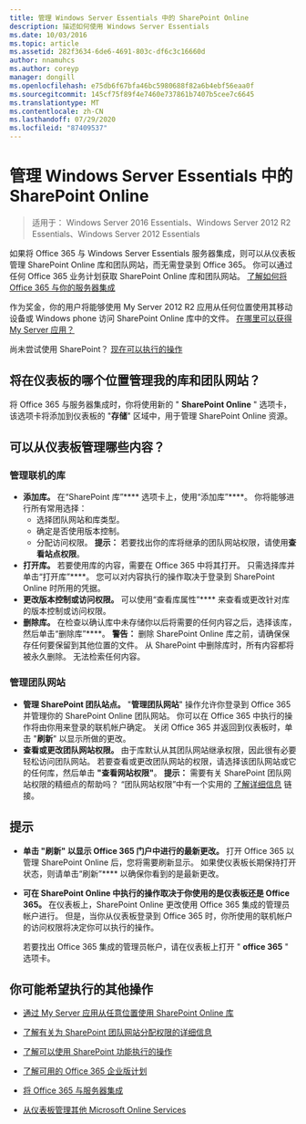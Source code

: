 ```yaml
---
title: 管理 Windows Server Essentials 中的 SharePoint Online
description: 描述如何使用 Windows Server Essentials
ms.date: 10/03/2016
ms.topic: article
ms.assetid: 282f3634-6de6-4691-803c-df6c3c16660d
author: nnamuhcs
ms.author: coreyp
manager: dongill
ms.openlocfilehash: e75db6f67bfa46bc5980688f82a6b4ebf56eaa0f
ms.sourcegitcommit: 145cf75f89f4e7460e737861b7407b5cee7c6645
ms.translationtype: MT
ms.contentlocale: zh-CN
ms.lasthandoff: 07/29/2020
ms.locfileid: "87409537"
---
```

# <a name="manage-sharepoint-online-in-windows-server-essentials"></a>管理 Windows Server Essentials 中的 SharePoint Online

>适用于： Windows Server 2016 Essentials、Windows Server 2012 R2 Essentials、Windows Server 2012 Essentials

如果将 Office 365 与 Windows Server Essentials 服务器集成，则可以从仪表板管理 SharePoint Online 库和团队网站，而无需登录到 Office 365。 你可以通过任何 Office 365 业务计划获取 SharePoint Online 库和团队网站。 [了解如何将 Office 365 与你的服务器集成](Manage-Office-365-in-Windows-Server-Essentials.md)

 作为奖金，你的用户将能够使用 My Server 2012 R2 应用从任何位置使用其移动设备或 Windows phone 访问 SharePoint Online 库中的文件。 [在哪里可以获得 My Server 应用？](../use/Use-the-My-Server-App-to-Connect-to-Windows-Server-Essentials.md)

 尚未尝试使用 SharePoint？ [现在可以执行的操作](https://office.microsoft.com/office365-sharepoint-online-enterprise-help/get-started-with-sharepoint-2013-HA102772778.aspx)

## <a name="where-on-the-dashboard-will-i-manage-my-libraries-and-team-sites"></a>将在仪表板的哪个位置管理我的库和团队网站？
 将 Office 365 与服务器集成时，你将使用新的 " **SharePoint Online** " 选项卡，该选项卡将添加到仪表板的 "**存储**" 区域中，用于管理 SharePoint Online 资源。


## <a name="what-can-i-manage-from-the-dashboard"></a>可以从仪表板管理哪些内容？

### <a name="manage-your-online-libraries"></a>管理联机的库

- **添加库。** 在“SharePoint 库”**** 选项卡上，使用“添加库”****。 你将能够进行所有常用选择：
  - 选择团队网站和库类型。
  - 确定是否使用版本控制。
  - 分配访问权限。
     **提示：** 若要找出你的库将继承的团队网站权限，请使用**查看站点权限**。
- **打开库。** 若要使用库的内容，需要在 Office 365 中将其打开。 只需选择库并单击“打开库”****。 您可以对内容执行的操作取决于登录到 SharePoint Online 时所用的凭据。
- **更改版本控制或访问权限。** 可以使用“查看库属性”**** 来查看或更改针对库的版本控制或访问权限。
- **删除库。** 在检查以确认库中未存储你以后将需要的任何内容之后，选择该库，然后单击“删除库”****。 **警告：** 删除 SharePoint Online 库之前，请确保保存任何要保留到其他位置的文件。 从 SharePoint 中删除库时，所有内容都将被永久删除。 无法检索任何内容。

### <a name="manage-your-team-sites"></a>管理团队网站

- **管理 SharePoint 团队站点。** "**管理团队网站**" 操作允许你登录到 Office 365 并管理你的 SharePoint Online 团队网站。 你可以在 Office 365 中执行的操作将由你用来登录的联机帐户确定。 关闭 Office 365 并返回到仪表板时，单击 "**刷新**" 以显示所做的更改。
- **查看或更改团队网站权限。** 由于库默认从其团队网站继承权限，因此很有必要轻松访问团队网站。 若要查看或更改团队网站的权限，请选择该团队网站或它的任何库，然后单击 **"查看网站权限"**。 **提示：** 需要有关 SharePoint 团队网站权限的精细点的帮助吗？ “团队网站权限”中有一个实用的 [了解详细信息](https://office.microsoft.com/office365-sharepoint-online-enterprise-help/introduction-control-user-access-with-permissions-HA102771919.aspx?CTT=5&origin=HA102771924) 链接。

## <a name="tips"></a>提示

-   **单击 "刷新" 以显示 Office 365 门户中进行的最新更改。** 打开 Office 365 以管理 SharePoint Online 后，您将需要刷新显示。 如果使仪表板长期保持打开状态，则请单击“刷新”**** 以确保你看到的是最新更改。

-   **可在 SharePoint Online 中执行的操作取决于你使用的是仪表板还是 Office 365。** 在仪表板上，SharePoint Online 更改使用 Office 365 集成的管理员帐户进行。 但是，当你从仪表板登录到 Office 365 时，你所使用的联机帐户的访问权限将决定你可以执行的操作。

     若要找出 Office 365 集成的管理员帐户，请在仪表板上打开 " **office 365** " 选项卡。

## <a name="other-things-you-might-want-to-do"></a>你可能希望执行的其他操作

-   [通过 My Server 应用从任意位置使用 SharePoint Online 库](../use/Use-the-My-Server-App-to-Connect-to-Windows-Server-Essentials.md)

-   [了解有关为 SharePoint 团队网站分配权限的详细信息](https://office.microsoft.com/office365-sharepoint-online-enterprise-help/introduction-control-user-access-with-permissions-HA102771919.aspx?CTT=5&origin=HA102771924)

-   [了解可以使用 SharePoint 功能执行的操作](https://office.microsoft.com/office365-sharepoint-online-enterprise-help/get-started-with-sharepoint-2013-HA102772778.aspx)

-   [了解可用的 Office 365 企业版计划](https://office.microsoft.com/business/compare-office-365-for-business-plans-FX102918419.aspx?CR_CC=200061904&WT.srch=1&WT.mc_ID=PS_bing_O365Comm_what-is-office-365-for_Text)

-   [将 Office 365 与服务器集成](Manage-Office-365-in-Windows-Server-Essentials.md)

-   [从仪表板管理其他 Microsoft Online Services](Manage-Microsoft-Online-Services-in-Windows-Server-Essentials.md)
